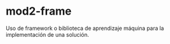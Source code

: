 # mod2-frame
Uso de framework o biblioteca de aprendizaje máquina para la implementación de una solución.
